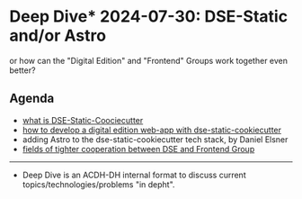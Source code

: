 # Deep Dive* 2024-07-30: DSE-Static and/or Astro

or how can the "Digital Edition" and "Frontend" Groups work together even better?

## Agenda

* [what is DSE-Static-Coociecutter](what_is_dse-static.md)
* [how to develop a digital edition web-app with dse-static-cookiecutter](development_with-dse-static.md)
* adding Astro to the dse-static-cookiecutter tech stack, by Daniel Elsner
* [fields of tighter cooperation between DSE and Frontend Group](fields_of_cooperation.md)



----
* Deep Dive is an ACDH-DH internal format to discuss current topics/technologies/problems "in depht".